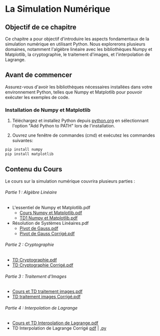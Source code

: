 # La Simulation Numérique

## Objectif de ce chapitre

Ce chapitre a pour objectif d'introduire les aspects fondamentaux de la simulation numérique en utilisant Python. Nous explorerons plusieurs domaines, notamment l'algèbre linéaire avec les bibliothèques Numpy et Matplotlib, la cryptographie, le traitement d'images, et l'interpolation de Lagrange. 

## Avant de commencer
Assurez-vous d'avoir les bibliothèques nécessaires installées dans votre environnement Python, telles que Numpy et Matplotlib pour pouvoir exécuter les exemples de code.

### Installation de Numpy et Matplotlib 

1. Téléchargez et installez Python depuis [python.org](https://www.python.org/downloads/) en sélectionnant l'option "Add Python to PATH" lors de l'installation.

2. Ouvrez une fenêtre de commandes (cmd) et exécutez les commandes suivantes:
```bash 
pip install numpy
pip install matplotlib
```


## Contenu du Cours

Le cours sur la simulation numérique couvrira plusieurs parties :

###### Partie 1 : Algèbre Linéaire

- L'essentiel de Numpy et Matplotlib.pdf
	- [Cours Numpy et Matplotlib.pdf](./essentiel_numpy.pdf)
	- [TD1 Numpy et Matplotlib.pdf](./TD1_numpy_Matplotlib.pdf)
- Résolution de Systèmes Linéaires.pdf
	- [Pivot de Gauss.pdf](./TP_Pivot_Gauss.pdf)
	- [Pivot de Gauss Corrigé.pdf](./TP_Pivot_Gauss_corrige.pdf)


###### Partie 2 : Cryptographie

- [TD Cryptographie.pdf](./TD_Cryptographie.pdf)
- [TD Cryptographie Corrigé.pdf](./TD_Cryptographie_corrige.pdf)

###### Partie 3 : Traitement d'Images

- [Cours et TD traitement images.pdf](./Cours_TD_traitement_images.pdf)
- [TD traitement images Corrigé.pdf](./TD_traitement_images_corrige.pdf)

###### Partie 4 : Interpolation de Lagrange

- [Cours et TD Interpolation de Lagrange.pdf](./Cours_TD_Interpolation_Lagrange.pdf)
- TD Interpolation de Lagrange Corrigé [pdf](./TD_Interpolation_Lagrange_corrige.pdf) | [.py](./TD_Interpolation_Lagrange_corrige.py)



